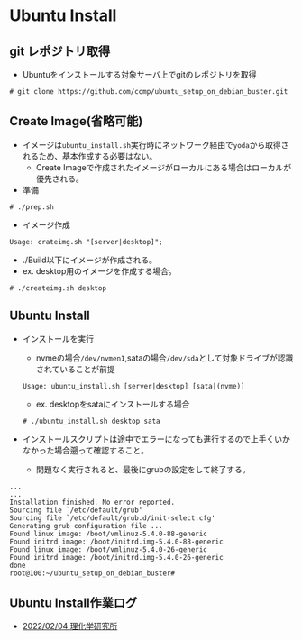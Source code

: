 # Ubuntu Install

## git レポジトリ取得

 * Ubuntuをインストールする対象サーバ上でgitのレポジトリを取得
 
```
# git clone https://github.com/ccmp/ubuntu_setup_on_debian_buster.git
```

## Create Image(省略可能)
 * イメージは```ubuntu_install.sh```実行時にネットワーク経由で```yoda```から取得されるため、基本作成する必要はない。
   * Create Imageで作成されたイメージがローカルにある場合はローカルが優先される。
 * 準備
 ```
 # ./prep.sh
 ```
 * イメージ作成
 ```
 Usage: crateimg.sh "[server|desktop]";
 ```
   * ./Build以下にイメージが作成される。
   * ex. desktop用のイメージを作成する場合。
   ```
   # ./createimg.sh desktop
   ```

## Ubuntu Install
 * インストールを実行
   * nvmeの場合```/dev/nvmen1```,sataの場合```/dev/sda```として対象ドライブが認識されていることが前提
   ```
   Usage: ubuntu_install.sh [server|desktop] [sata|(nvme)]
   ```
   * ex. desktopをsataにインストールする場合
   ```
   # ./ubuntu_install.sh desktop sata
   ```

 * インストールスクリプトは途中でエラーになっても進行するので上手くいかなかった場合遡って確認すること。
   * 問題なく実行されると、最後にgrubの設定をして終了する。
```
...
...
Installation finished. No error reported.
Sourcing file `/etc/default/grub'
Sourcing file `/etc/default/grub.d/init-select.cfg'
Generating grub configuration file ...
Found linux image: /boot/vmlinuz-5.4.0-88-generic
Found initrd image: /boot/initrd.img-5.4.0-88-generic
Found linux image: /boot/vmlinuz-5.4.0-26-generic
Found initrd image: /boot/initrd.img-5.4.0-26-generic
done
root@100:~/ubuntu_setup_on_debian_buster#
```


## Ubuntu Install作業ログ
 * [2022/02/04 理化学研究所](https://trac.ccmp.jp/clustcom/wiki/riken20220204)
